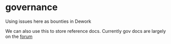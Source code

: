 # governance

Using issues here as bounties in Dework

We can also use this to store reference docs.  Currently gov docs are largely on the [forum](https://forum.opendatacommunity.org) 
